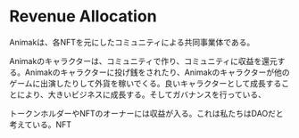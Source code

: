 # Revenue Allocation

Animakは、各NFTを元にしたコミュニティによる共同事業体である。

Animakのキャラクターは、コミュニティで作り、コミュニティに収益を還元する。Animakのキャラクターに投げ銭をされたり、Animakのキャラクターが他のゲームに出演したりして外貨を稼いでくる。良いキャラクターとして成長することにより、大きいビジネスに成長する。そしてガバナンスを行っている、

トークンホルダーやNFTのオーナーには収益が入る。これは私たちはDAOだと考えている。NFT
